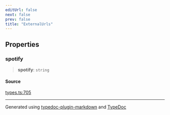 ```yaml
---
editUrl: false
next: false
prev: false
title: "ExternalUrls"
---
```


## Properties

### spotify

> **spotify**: `string`

#### Source

[types.ts:705](https://github.com/fostertheweb/spotify-web-sdk/blob/9d7441b/src/types.ts#L705)

***

Generated using [typedoc-plugin-markdown](https://www.npmjs.com/package/typedoc-plugin-markdown) and [TypeDoc](https://typedoc.org/)
